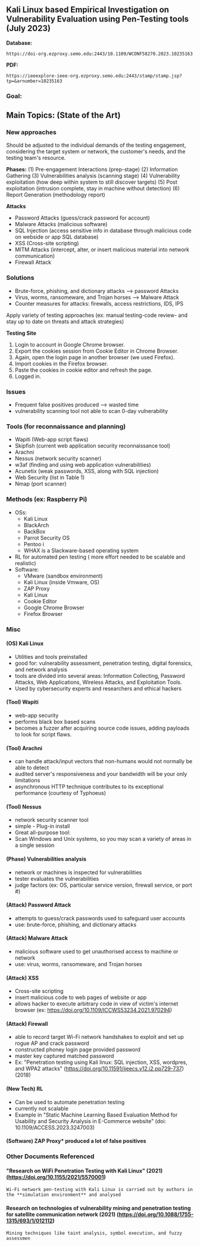 ## Kali Linux based Empirical Investigation on Vulnerability Evaluation using Pen-Testing tools (July 2023)
**Database:**

	https://doi-org.ezproxy.semo.edu:2443/10.1109/WCONF58270.2023.10235163

**PDF:**

	https://ieeexplore-ieee-org.ezproxy.semo.edu:2443/stamp/stamp.jsp?tp=&arnumber=10235163
	
	
### Goal: 
	
	
## Main Topics: (State of the Art)

### New approaches

Should be adjusted to the individual demands of the testing engagement, considering the target system or network, the customer's needs, and the testing team's resource. 

**Phases:**
(1) Pre-engagement Interactions (prep-stage)
(2) Information Gathering
(3) Vulnerabilities analysis (scanning stage)
(4) Vulnerability exploitation (how deep within system to still discover targets)
(5) Post exploitation (intrusion complete, stay in machine without detection)
(6) Report Generation (methodology report)


**Attacks**
* Password Attacks (guess/crack password for account)
* Malware Attacks (malicious software)
* SQL Injection (access sensitive info in database through malicious code on webside or app SQL database)
* XSS (Cross-site scripting)
* MITM Attacks (intercept, alter, or insert malicious material into network communication)
* Firewall Attack


### Solutions
* Brute-force, phishing, and dictionary attacks --> password Attacks
* Virus, worms, ransomeware, and Trojan horses --> Malware Attack
* Counter measures for attacks: firewalls, access restrictions, IDS, IPS

Apply variety of testing approaches (ex: manual testing-code review- and stay up to date on threats and attack strategies)

**Testing Site**
1. Login to account in Google Chrome browser.
2. Export the cookies session from Cookie Editor in
Chrome Browser.
3. Again, open the login page in another browser (we
used Firefox).
4. Import cookies in the Firefox browser.
5. Paste the cookies in cookie editor and refresh the page.
6. Logged in.

### Issues
* Frequent false positives produced --> wasted time
* vulnerability scanning tool not able to scan 0-day vulnerability

### Tools (for reconnaissance and planning)
* Wapiti (Web-app script flaws)
* Skipfish (current web application security reconnaissance tool)
* Arachni
* Nessus (network security scanner)
* w3af (finding and using web application vulnerabilities)
* Acunetix (weak passwords, XSS, along with SQL injection)
* Web Security (list in Table 1)
* Nmap (port scanner)
		
### Methods (ex: Raspberry Pi)
* OSs:
	* Kali Linux
	* BlackArch
	* BackBox
	* Parrot Security OS
	* Pentoo i
	* WHAX is a Slackware-based operating system
* RL for automated pen testing ( more effort needed to be scalable and realistic) 
* Software:
	* VMware (sandbox environment)
	* Kali Linux (inside Vmware, OS)
	* ZAP Proxy
	* Kali Linux
	* Cookie Editor
	* Google Chrome Browser
	* Firefox Browser

### Misc

#### (OS) Kali Linux
* Utilities and tools preinstalled
* good for: vulnerability assessment, penetration testing, digital forensics, and network analysis
* tools are divided into several areas: Information Collecting, Password Attacks, Web Applications, Wireless Attacks, and Exploitation Tools. 
* Used by cybersecurity experts and researchers and ethical hackers

#### (Tool) Wapiti
* web-app security
* performs black box based scans
* becomes a fuzzer after acquiring source code issues, adding payloads to look for script flaws. 

#### (Tool) Arachni
* can handle attack/input vectors that non-humans would not normally be able to detect
* audited server's responsiveness and your bandwidth will be your only limitations
* asynchronous HTTP technique contributes to its exceptional performance (courtesy of Typhoeus)

#### (Tool) Nessus
*  network security scanner tool
* simple - Plug-in install
* Great all-purpose tool:
* Scan Windows and Unix systems, so you may scan a variety of areas in a single session

#### (Phase) Vulnerabilities analysis
* network or machines is inspected for vulnerabilities
* tester evaluates the vulnerabilities
* judge factors (ex: OS, particular service version, firewall service, or port #)

#### (Attack) Password Attack
* attempts to guess/crack passwords used to safeguard user accounts
* use: brute-force, phishing, and dictionary attacks

#### (Attack) Malware Attack
* malicious software used to get unauthorised access to machine or network
* use: virus, worms, ransomeware, and Trojan horses

#### (Attack) XSS
* Cross-site scripting
* insert malicious code to web pages of website or app
* allows hacker to execute arbitrary code in view of victim's internet browser (ex: https://doi.org/10.1109/ICCWS53234.2021.970294)

#### (Attack) Firewall
* able to record target Wi-Fi network handshakes to exploit and set up rogue AP and crack password
* constructed phoney login page provided password
* master key captured matched password
* Ex: "Penetration testing using Kali linux: SQL injection, XSS, wordpres, and WPA2 attacks" (https://doi.org/10.11591/ijeecs.v12.i2.pp729-737) (2018)

#### (New Tech) RL
* Can be used to automate penetration testing 
* currently not scalable 
* Example in "Static Machine Learning Based Evaluation Method for Usability and Security Analysis in E-Commerce website" (doi: 10.1109/ACCESS.2023.3247003)

#### (Software) ZAP Proxy* produced a lot of false positives

### Other Documents Referenced

#### "Research on WiFi Penetration Testing with Kali Linux" (2021) (https://doi.org/10.1155/2021/5570001)
	Wi-Fi network pen-testing with Kali Linux is carried out by authors in the **simulation environment** and analysed
	
#### Research on technologies of vulnerability mining and penetration testing for satellite communication network (2021) (https://doi.org/10.1088/1755-1315/693/1/012112)
	Mining techniques like taint analysis, symbol execution, and fuzzy assessmen